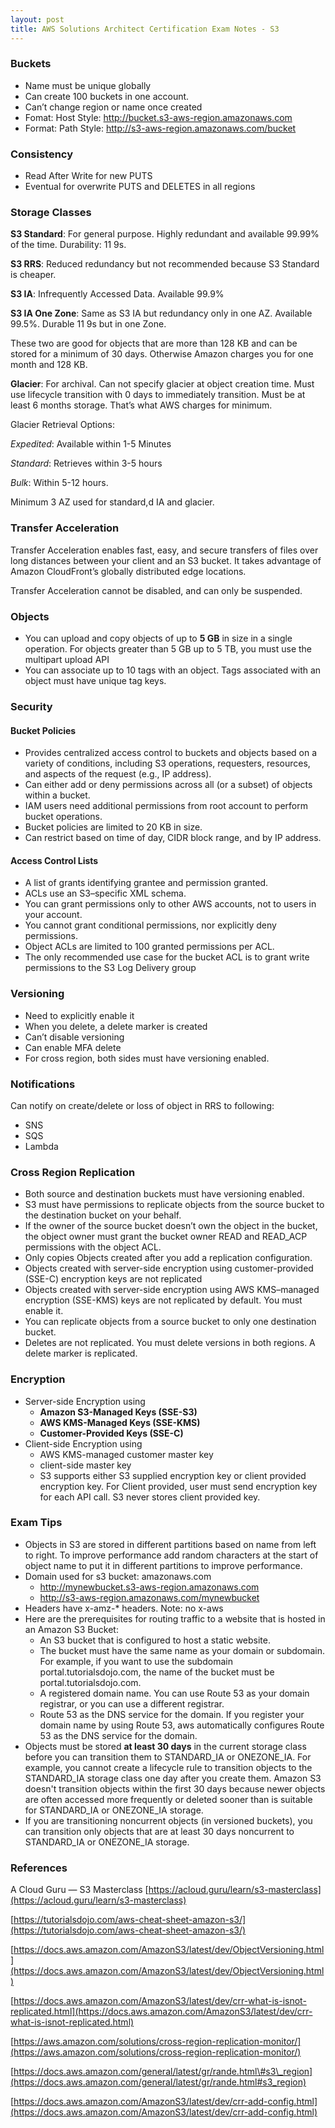 ```yaml
---
layout: post
title: AWS Solutions Architect Certification Exam Notes - S3
---
```


### Buckets

-   Name must be unique globally
-   Can create 100 buckets in one account.
-   Can’t change region or name once created
-   Fomat: Host Style: http://bucket.s3-aws-region.amazonaws.com
-   Format: Path Style: http://s3-aws-region.amazonaws.com/bucket

### Consistency

-   Read After Write for new PUTS
-   Eventual for overwrite PUTS and DELETES in all regions

### Storage Classes

**S3 Standard**: For general purpose. Highly redundant and
available 99.99% of the time. Durability: 11 9s.

**S3 RRS**: Reduced redundancy but not recommended because
S3 Standard is cheaper.

**S3 IA**: Infrequently Accessed Data. Available
99.9%

**S3 IA One Zone**: Same as S3 IA but redundancy only in one
AZ. Available 99.5%. Durable 11 9s but in one Zone.

These two are good for objects that are more than 128 KB
and can be stored for a minimum of 30 days. Otherwise Amazon charges you
for one month and 128 KB.

**Glacier**: For archival. Can not specify glacier at object
creation time. Must use lifecycle transition with 0 days to immediately
transition. Must be at least 6 months storage. That’s what AWS charges
for minimum.

Glacier Retrieval Options:

*Expedited*: Available within 1-5 Minutes

*Standard*: Retrieves within 3-5 hours

*Bulk*: Within 5-12 hours.

Minimum 3 AZ used for standard,d IA and glacier.

### Transfer Acceleration

Transfer Acceleration enables fast, easy, and secure
transfers of files over long distances between your client and an S3
bucket. It takes advantage of Amazon CloudFront’s globally distributed
edge locations.

Transfer Acceleration cannot be disabled, and can only
be suspended.

### Objects

- You can upload and copy objects of up to **5 GB** in size in a single operation. For objects greater than 5 GB up to 5 TB, you must use the multipart upload API
- You can associate up to 10 tags with an object. Tags associated with an object must have unique tag keys.

### Security

#### Bucket Policies

- Provides centralized access control to buckets and objects based on a variety of conditions, including S3 operations, requesters, resources, and aspects of the request (e.g., IP address).
- Can either add or deny permissions across all (or a subset) of objects within a bucket.
- IAM users need additional permissions from root account to perform bucket operations.
- Bucket policies are limited to 20 KB in size.
- Can restrict based on time of day, CIDR block range, and by IP address.

#### Access Control Lists

-   A list of grants identifying grantee and permission granted.
-   ACLs use an S3–specific XML schema.
-   You can grant permissions only to other AWS accounts, not to users in your account.
-   You cannot grant conditional permissions, nor explicitly deny permissions.
-   Object ACLs are limited to 100 granted permissions per ACL.
-   The only recommended use case for the bucket ACL is to grant write permissions to the S3 Log Delivery group

### Versioning

-   Need to explicitly enable it
-   When you delete, a delete marker is created
-   Can’t disable versioning
-   Can enable MFA delete
-   For cross region, both sides must have versioning enabled.

### Notifications

Can notify on create/delete or loss of object in RRS to following:

-   SNS
-   SQS
-   Lambda

### Cross Region Replication

-   Both source and destination buckets must have versioning enabled.
-   S3 must have permissions to replicate objects from the source bucket to the destination bucket on your behalf.
-   If the owner of the source bucket doesn’t own the object in the bucket, the object owner must grant the bucket owner READ and READ_ACP permissions with the object ACL.
-   Only copies Objects created after you add a replication configuration.
-   Objects created with server-side encryption using customer-provided (SSE-C) encryption keys are not replicated
-   Objects created with server-side encryption using AWS KMS–managed encryption (SSE-KMS) keys are not replicated by default. You must enable it.
-   You can replicate objects from a source bucket to only one destination bucket.
-   Deletes are not replicated. You must delete versions in both regions. A delete marker is replicated.

### Encryption

-   Server-side Encryption using
    -   **Amazon S3-Managed Keys (SSE-S3)**
    -   **AWS KMS-Managed Keys (SSE-KMS)**
    -   **Customer-Provided Keys (SSE-C)**
-   Client-side Encryption using
    -  AWS KMS-managed customer master key
    -  client-side master key
    -  S3 supports either S3 supplied encryption key or client provided encryption key. For Client provided, user must send encryption key for each API call. S3 never stores client provided key.

### Exam Tips

-   Objects in S3 are stored in different partitions based on name from left to right. To improve performance add random characters at the start of object name to put it in different partitions to improve performance.
-   Domain used for s3 bucket: amazonaws.com
    - http://mynewbucket.s3-aws-region.amazonaws.com
    - http://s3-aws-region.amazonaws.com/mynewbucket
-   Headers have x-amz-\* headers. Note: no x-aws
-   Here are the prerequisites for routing traffic to a website that is hosted in an Amazon S3 Bucket:
    - An S3 bucket that is configured to host a static website. 
    - The bucket must have the same name as your domain or subdomain. For example, if you want to use the subdomain portal.tutorialsdojo.com, the name of the bucket must be portal.tutorialsdojo.com.
    - A registered domain name. You can use Route 53 as your domain registrar, or you can use a different registrar.
    - Route 53 as the DNS service for the domain. If you register your domain name by using Route 53, aws automatically configures Route 53 as the DNS service for the domain.
-   Objects must be stored **at least 30 days** in the current storage class before you can transition them to STANDARD\_IA or ONEZONE\_IA. For example, you cannot create a lifecycle rule to transition objects to the STANDARD\_IA storage class one day after you create them. Amazon S3 doesn't transition objects within the first 30 days because newer objects are often accessed more frequently or deleted sooner than is suitable for STANDARD\_IA or ONEZONE\_IA storage.
-   If you are transitioning noncurrent objects (in versioned buckets), you can transition only objects that are at least 30 days noncurrent to STANDARD\_IA or ONEZONE\_IA storage.

### References

A Cloud Guru — S3 Masterclass [https://acloud.guru/learn/s3-masterclass](https://acloud.guru/learn/s3-masterclass)

[https://tutorialsdojo.com/aws-cheat-sheet-amazon-s3/](https://tutorialsdojo.com/aws-cheat-sheet-amazon-s3/)

[https://docs.aws.amazon.com/AmazonS3/latest/dev/ObjectVersioning.html](https://docs.aws.amazon.com/AmazonS3/latest/dev/ObjectVersioning.html)

[https://docs.aws.amazon.com/AmazonS3/latest/dev/crr-what-is-isnot-replicated.html](https://docs.aws.amazon.com/AmazonS3/latest/dev/crr-what-is-isnot-replicated.html)

[https://aws.amazon.com/solutions/cross-region-replication-monitor/](https://aws.amazon.com/solutions/cross-region-replication-monitor/)

[https://docs.aws.amazon.com/general/latest/gr/rande.html\#s3\_region](https://docs.aws.amazon.com/general/latest/gr/rande.html#s3_region)

[https://docs.aws.amazon.com/AmazonS3/latest/dev/crr-add-config.html](https://docs.aws.amazon.com/AmazonS3/latest/dev/crr-add-config.html)

